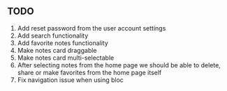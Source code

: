 ## TODO

1. Add reset password from the user account settings
2. Add search functionality
3. Add favorite notes functionality
4. Make notes card draggable
5. Make notes card multi-selectable
6. After selecting notes from the home page we should be able to delete, share or make favorites from the home page
   itself
7. Fix navigation issue when using bloc
